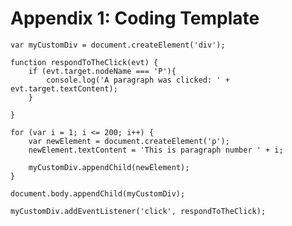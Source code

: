 # Appendix 1: Coding Template
```
var myCustomDiv = document.createElement('div');

function respondToTheClick(evt) {
    if (evt.target.nodeName === 'P'){
        console.log('A paragraph was clicked: ' + evt.target.textContent);
    }
    
}

for (var i = 1; i <= 200; i++) {
    var newElement = document.createElement('p');
    newElement.textContent = 'This is paragraph number ' + i;

    myCustomDiv.appendChild(newElement);
}

document.body.appendChild(myCustomDiv);

myCustomDiv.addEventListener('click', respondToTheClick);
```
<!--stackedit_data:
eyJoaXN0b3J5IjpbLTk0MTkzOTc1NV19
-->